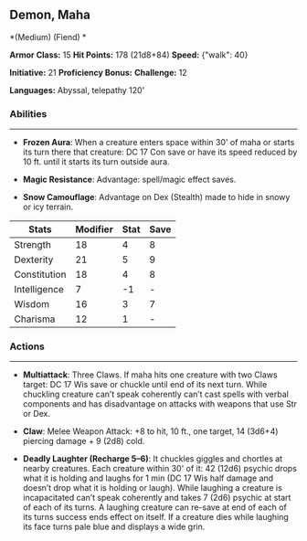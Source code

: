 ## Demon, Maha
*(Medium) (Fiend) *

**Armor Class:** 15
**Hit Points:** 178 (21d8+84)
**Speed:** {"walk": 40}

**Initiative:** 21
**Proficiency Bonus:**
**Challenge:** 12

**Languages:** Abyssal, telepathy 120'

### Abilities
 --- 
- **Frozen Aura**: When a creature enters space within 30' of maha or starts its turn there that creature: DC 17 Con save or have its speed reduced by 10 ft. until it starts its turn outside aura.

- **Magic Resistance**: Advantage: spell/magic effect saves.

- **Snow Camouflage**: Advantage on Dex (Stealth) made to hide in snowy or icy terrain.



| Stats | Modifier | Stat | Save
| ---- | ---- | ---- | ---- |
| Strength | 18 | 4 | 8 |
| Dexterity | 21 | 5 | 9 |
| Constitution | 18 | 4 | 8 |
| Intelligence | 7 | -1 | - |
| Wisdom | 16 | 3 | 7 |
| Charisma | 12 | 1 | - |

### Actions
 --- 
- **Multiattack**: Three Claws. If maha hits one creature with two Claws target: DC 17 Wis save or chuckle until end of its next turn. While chuckling creature can’t speak coherently can’t cast spells with verbal components and has disadvantage on attacks with weapons that use Str or Dex.

- **Claw**: Melee Weapon Attack: +8 to hit, 10 ft., one target, 14 (3d6+4) piercing damage + 9 (2d8) cold.

- **Deadly Laughter (Recharge 5–6)**: It chuckles giggles and chortles at nearby creatures. Each creature within 30' of it: 42 (12d6) psychic drops what it is holding and laughs for 1 min (DC 17 Wis half damage and doesn’t drop what it is holding or laugh). While laughing a creature is incapacitated can’t speak coherently and takes 7 (2d6) psychic at start of each of its turns. A laughing creature can re-save at end of each of its turns success ends effect on itself. If a creature dies while laughing its face turns pale blue and displays a wide grin.

